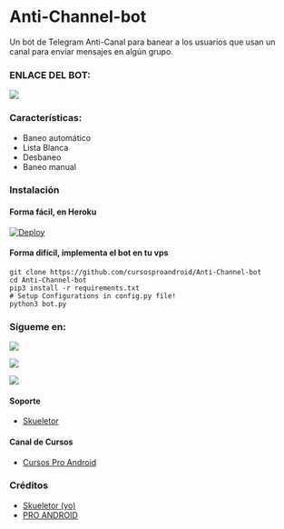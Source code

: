 # Anti-Channel-bot
Un bot de Telegram Anti-Canal para banear a los usuarios que usan un canal para enviar mensajes en algún grupo.

### ENLACE DEL BOT:
<a href="https://t.me/Sku_AntiChannelBot"><img src="https://img.shields.io/badge/Telegram-Bot-blue.svg?logo=telegram"></a>

### Características:
- Baneo automático
- Lista Blanca
- Desbaneo
- Baneo manual

### Instalación

#### Forma fácil, en Heroku
[![Deploy](https://www.herokucdn.com/deploy/button.svg)](https://heroku.com/deploy?template=https://github.com/cursosproandroid/Anti-Channel-bot)

#### Forma difícil, implementa el bot en tu vps
```shell
git clone https://github.com/cursosproandroid/Anti-Channel-bot
cd Anti-Channel-bot
pip3 install -r requirements.txt
# Setup Configurations in config.py file!
python3 bot.py
```

### Sígueme en:
<p align="left">
<a href="https://github.com/cursosproandroid"><img src="https://img.shields.io/badge/GitHub-Follow%20on%20GitHub-inactive.svg?logo=github"></a>
</p>
<p align="left">
<a href="https://t.me/+VDY6scK_lf9HsKRn"><img src="https://img.shields.io/badge/Telegram-blue.svg?logo=telegram"></a>
</p>
<p align="left">
<a href="https://www.youtube.com/channel/UCK6XA7_rubFXdVskZ7xi9mw"><img src="https://img.shields.io/youtube/channel/subscribers/UCK6XA7_rubFXdVskZ7xi9mw?style=social"></a>
</p>

#### Soporte
- [Skueletor](https://t.me/DKzippO)

#### Canal de Cursos
- [Cursos Pro Android](https://t.me/+VDY6scK_lf9HsKRn)

### Créditos
- [Skueletor (yo)](https://telegram.dog/DKzippO)
- [PRO ANDROID](https://telegram.dog/proandroid2)

